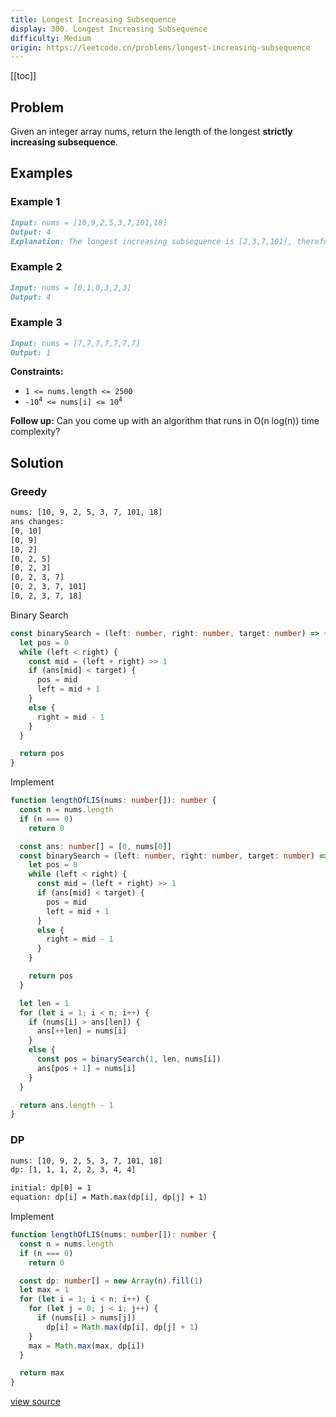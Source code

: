 ```yaml
---
title: Longest Increasing Subsequence
display: 300. Longest Increasing Subsequence
difficulty: Medium
origin: https://leetcode.cn/problems/longest-increasing-subsequence
---
```


[[toc]]

## Problem

Given an integer array nums, return the length of the longest **strictly increasing subsequence**.

## Examples

### Example 1

```md
Input: nums = [10,9,2,5,3,7,101,18]
Output: 4
Explanation: The longest increasing subsequence is [2,3,7,101], therefore the length is 4.
```

### Example 2

```md
Input: nums = [0,1,0,3,2,3]
Output: 4
```

### Example 3

```md
Input: nums = [7,7,7,7,7,7,7]
Output: 1
```

**Constraints:**

- <code>1 &lt;= nums.length &lt;= 2500</code>
- <code>-10<sup>4</sup> &lt;= nums[i] &lt;= 10<sup>4</sup></code>

<b>Follow up:</b> Can you come up with an algorithm that runs in O(n log(n)) time complexity?

## Solution

### Greedy

```txt
nums: [10, 9, 2, 5, 3, 7, 101, 18]
ans changes:
[0, 10]
[0, 9]
[0, 2]
[0, 2, 5]
[0, 2, 3]
[0, 2, 3, 7]
[0, 2, 3, 7, 101]
[0, 2, 3, 7, 18]
```

Binary Search

```ts
const binarySearch = (left: number, right: number, target: number) => {
  let pos = 0
  while (left < right) {
    const mid = (left + right) >> 1
    if (ans[mid] < target) {
      pos = mid
      left = mid + 1
    }
    else {
      right = mid - 1
    }
  }

  return pos
}
```

Implement

```ts
function lengthOfLIS(nums: number[]): number {
  const n = nums.length
  if (n === 0)
    return 0

  const ans: number[] = [0, nums[0]]
  const binarySearch = (left: number, right: number, target: number) => {
    let pos = 0
    while (left < right) {
      const mid = (left + right) >> 1
      if (ans[mid] < target) {
        pos = mid
        left = mid + 1
      }
      else {
        right = mid - 1
      }
    }

    return pos
  }

  let len = 1
  for (let i = 1; i < n; i++) {
    if (nums[i] > ans[len]) {
      ans[++len] = nums[i]
    }
    else {
      const pos = binarySearch(1, len, nums[i])
      ans[pos + 1] = nums[i]
    }
  }

  return ans.length - 1
}
```

### DP

```txt
nums: [10, 9, 2, 5, 3, 7, 101, 18]
dp: [1, 1, 1, 2, 2, 3, 4, 4]

initial: dp[0] = 1
equation: dp[i] = Math.max(dp[i], dp[j] + 1)
```

Implement

```ts
function lengthOfLIS(nums: number[]): number {
  const n = nums.length
  if (n === 0)
    return 0

  const dp: number[] = new Array(n).fill(1)
  let max = 1
  for (let i = 1; i < n; i++) {
    for (let j = 0; j < i; j++) {
      if (nums[i] > nums[j])
        dp[i] = Math.max(dp[i], dp[j] + 1)
    }
    max = Math.max(max, dp[i])
  }

  return max
}
```

[view source](https://leetcode.cn/problems/longest-increasing-subsequence)
